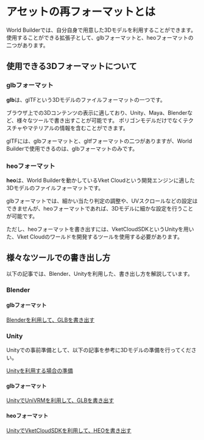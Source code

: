 # アセットの再フォーマットとは

World Builderでは、自分自身で用意した3Dモデルを利用することができます。
使用することができる拡張子として、glbフォーマットと、heoフォーマットの二つがあります。

## 使用できる3Dフォーマットについて
### glbフォーマット
**glb**は、glTFという3Dモデルのファイルフォーマットの一つです。

ブラウザ上での3Dコンテンツの表示に適しており、Unity、Maya、Blenderなど、様々なツールで書き出すことが可能です。
ポリゴンモデルだけでなくテクスチャやマテリアルの情報を含むことができます。

glTFには、glbフォーマットと、gltfフォーマットの二つがありますが、World Builderで使用できるのは、glbフォーマットのみです。

### heoフォーマット
**heo**は、World Builderを動かしているVket Cloudという開発エンジンに適した3Dモデルのファイルフォーマットです。

glbフォーマットでは、細かい当たり判定の調整や、UVスクロールなどの設定はできませんが、heoフォーマットであれば、3Dモデルに細かな設定を行うことが可能です。

ただし、heoフォーマットを書き出すには、VketCloudSDKというUnityを用いた、Vket Cloudのワールドを開発するツールを使用する必要があります。

## 様々なツールでの書き出し方
以下の記事では、Blender、Unityを利用した、書き出し方を解説しています。

### Blender
#### glbフォーマット
[Blenderを利用して、GLBを書き出す](GettingStarted\ReformattingAssets\ExportingGLBUsingBlender.md)

### Unity
Unityでの事前準備として、以下の記事を参考に3Dモデルの準備を行ってください。

[Unityを利用する場合の準備](GettingStarted\ReformattingAssets\PreparationUnity.md)

#### glbフォーマット
[UnityでUniVRMを利用して、GLBを書き出す](GettingStarted\ReformattingAssets\ExportingGLBUsingUniVRM.md)

#### heoフォーマット
[UnityでVketCloudSDKを利用して、HEOを書き出す](GettingStarted\ReformattingAssets\ExportingHEOUsingVketCloudSDK.md)

